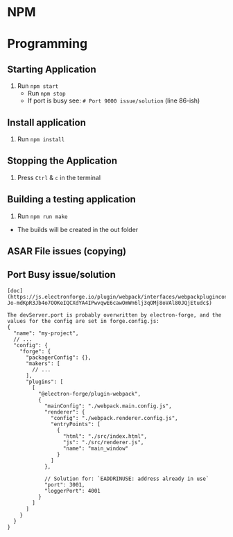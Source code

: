 # NPM  
# Programming
## Starting Application 
1. Run `npm start`
    - Run `npm stop`
    - If port is busy see: `# Port 9000 issue/solution` (line 86-ish)

## Install application
1. Run `npm install`

## Stopping the Application  
1. Press `Ctrl` & `c` in the terminal  

## Building a testing application
1. Run `npm run make`
  - The builds will be created in the out folder

## ASAR File issues (copying)
[](https://www.electronjs.org/docs/latest/tutorial/asar-archives#treating-an-asar-archive-as-a-normal-file)

## Port Busy issue/solution
```
[doc](https://js.electronforge.io/plugin/webpack/interfaces/webpackpluginconfig__;!!BBM_p3AAtQ!PF4kHC9a1dzqiNApB99LZA-Jo-mdKpR3Jb4o7OOKeIQCXdYA4IPwvqwE6cawOmWn6lj3qOMj8oVAl80JQjEtudc$)

The devServer.port is probably overwritten by electron-forge, and the values for the config are set in forge.config.js:
{
  "name": "my-project",
  // ...
  "config": {
    "forge": {
      "packagerConfig": {},
      "makers": [
        // ...
      ],
      "plugins": [
        [
          "@electron-forge/plugin-webpack",
          {
            "mainConfig": "./webpack.main.config.js",
            "renderer": {
              "config": "./webpack.renderer.config.js",
              "entryPoints": [
                {
                  "html": "./src/index.html",
                  "js": "./src/renderer.js",
                  "name": "main_window"
                }
              ]
            },

            // Solution for: `EADDRINUSE: address already in use`
            "port": 3001,
            "loggerPort": 4001
          }
        ]
      ]
    }
  }
}
```